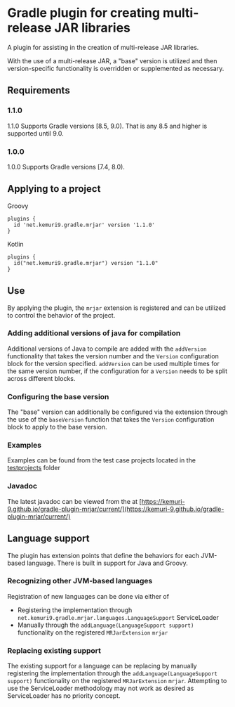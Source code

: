 # Gradle plugin for creating multi-release JAR libraries

A plugin for assisting in the creation of multi-release JAR libraries.

With the use of a multi-release JAR, a "base" version is utilized and then version-specific functionality is overridden or supplemented as necessary.

## Requirements

### 1.1.0

1.1.0 Supports Gradle versions [8.5, 9.0). That is any 8.5 and higher is supported until 9.0.

### 1.0.0

1.0.0 Supports Gradle versions [7.4, 8.0).

## Applying to a project

Groovy

    plugins {
      id 'net.kemuri9.gradle.mrjar' version '1.1.0'
    }

Kotlin

    plugins {
      id("net.kemuri9.gradle.mrjar") version "1.1.0"
    }

## Use

By applying the plugin, the `mrjar` extension is registered and can be utilized to control the behavior of the project.

### Adding additional versions of java for compilation

Additional versions of Java to compile are added with the `addVersion` functionality that takes the version number and the `Version` configuration block for the version specified. `addVersion` can be used multiple times for the same version number, if the configuration for a `Version` needs to be split across different blocks.

### Configuring the base version

The "base" version can additionally be configured via the extension through the use of the `baseVersion` function that takes the `Version` configuration block to apply to the base version.

### Examples

Examples can be found from the test case projects located in the [testprojects](testprojects) folder

### Javadoc

The latest javadoc can be viewed from the at [https://kemuri-9.github.io/gradle-plugin-mrjar/current/](https://kemuri-9.github.io/gradle-plugin-mrjar/current/)

## Language support

The plugin has extension points that define the behaviors for each JVM-based language.
There is built in support for Java and Groovy.

### Recognizing other JVM-based languages

Registration of new languages can be done via either of
* Registering the implementation through `net.kemuri9.gradle.mrjar.languages.LanguageSupport` ServiceLoader
* Manually through the `addLanguage(LanguageSupport support)` functionality on the registered `MRJarExtension` `mrjar`

### Replacing existing support

The existing support for a language can be replacing by manually registering the implementation through the `addLanguage(LanguageSupport support)` functionality on the registered `MRJarExtension` `mrjar`.
Attempting to use the ServiceLoader methodology may not work as desired as ServiceLoader has no priority concept.
